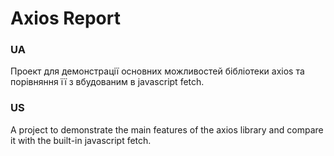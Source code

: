# Axios Report

### UA
Проект для демонстрації основних можливостей бібліотеки axios та порівняння її з вбудованим в javascript fetch.

### US
A project to demonstrate the main features of the axios library and compare it with the built-in javascript fetch.
